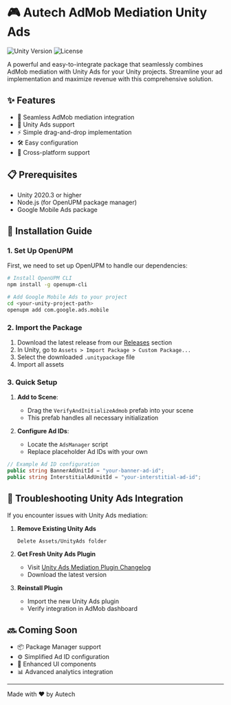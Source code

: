 # 🎮 Autech AdMob Mediation Unity Ads

![Unity Version](https://img.shields.io/badge/Unity-2020.3%2B-blue.svg)
![License](https://img.shields.io/badge/license-MIT-green.svg)

A powerful and easy-to-integrate package that seamlessly combines AdMob mediation with Unity Ads for your Unity projects. Streamline your ad implementation and maximize revenue with this comprehensive solution.

## ✨ Features

- 🔄 Seamless AdMob mediation integration
- 🎯 Unity Ads support
- ⚡ Simple drag-and-drop implementation
- 🛠️ Easy configuration
- 📱 Cross-platform support

## 📋 Prerequisites

- Unity 2020.3 or higher
- Node.js (for OpenUPM package manager)
- Google Mobile Ads package

## 🚀 Installation Guide

### 1. Set Up OpenUPM

First, we need to set up OpenUPM to handle our dependencies:

```bash
# Install OpenUPM CLI
npm install -g openupm-cli

# Add Google Mobile Ads to your project
cd <your-unity-project-path>
openupm add com.google.ads.mobile
```

### 2. Import the Package

1. Download the latest release from our [Releases](releases) section
2. In Unity, go to `Assets > Import Package > Custom Package...`
3. Select the downloaded `.unitypackage` file
4. Import all assets

### 3. Quick Setup

1. **Add to Scene**: 
   - Drag the `VerifyAndInitializeAdmob` prefab into your scene
   - This prefab handles all necessary initialization

2. **Configure Ad IDs**:
   - Locate the `AdsManager` script
   - Replace placeholder Ad IDs with your own

```csharp
// Example Ad ID configuration
public string BannerAdUnitId = "your-banner-ad-id";
public string InterstitialAdUnitId = "your-interstitial-ad-id";
```

## 🔧 Troubleshooting Unity Ads Integration

If you encounter issues with Unity Ads mediation:

1. **Remove Existing Unity Ads**
   ```
   Delete Assets/UnityAds folder
   ```

2. **Get Fresh Unity Ads Plugin**
   - Visit [Unity Ads Mediation Plugin Changelog](https://developers.google.com/admob/unity/mediation/unity#step_1_import_the_unity_ads_unity_plugin)
   - Download the latest version

3. **Reinstall Plugin**
   - Import the new Unity Ads plugin
   - Verify integration in AdMob dashboard

## 🔜 Coming Soon

- 📦 Package Manager support
- ⚙️ Simplified Ad ID configuration
- 🎨 Enhanced UI components
- 📊 Advanced analytics integration

---

Made with ❤️ by Autech
